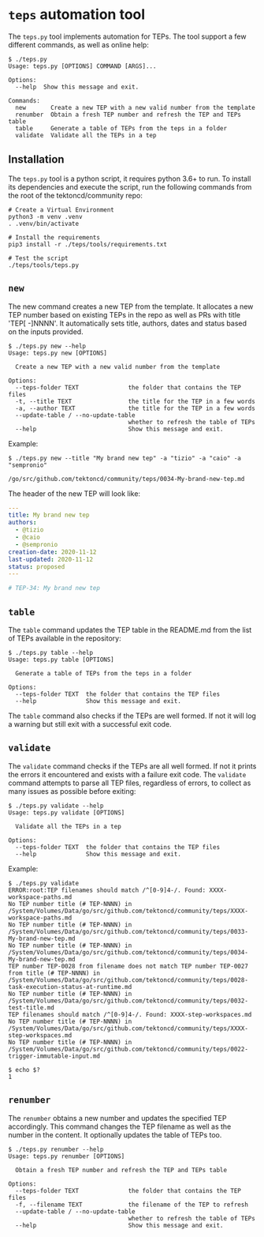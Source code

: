 # `teps` automation tool

The `teps.py` tool implements automation for TEPs.
The tool support a few different commands, as well as online help:

```shell
$ ./teps.py
Usage: teps.py [OPTIONS] COMMAND [ARGS]...

Options:
  --help  Show this message and exit.

Commands:
  new       Create a new TEP with a new valid number from the template
  renumber  Obtain a fresh TEP number and refresh the TEP and TEPs table
  table     Generate a table of TEPs from the teps in a folder
  validate  Validate all the TEPs in a tep
```

## Installation

The `teps.py` tool is a python script, it requires python 3.6+ to run.
To install its dependencies and execute the script, run the following
commands from the root of the tektoncd/community repo:

```shell
# Create a Virtual Environment
python3 -m venv .venv
. .venv/bin/activate

# Install the requirements
pip3 install -r ./teps/tools/requirements.txt

# Test the script
./teps/tools/teps.py
```

## `new`

The new command creates a new TEP from the template.
It allocates a new TEP number based on existing TEPs in the repo as well as PRs with title 'TEP[ -]NNNN'. It automatically sets title, authors,
dates and status based on the inputs provided.

```shell
$ ./teps.py new --help
Usage: teps.py new [OPTIONS]

  Create a new TEP with a new valid number from the template

Options:
  --teps-folder TEXT              the folder that contains the TEP files
  -t, --title TEXT                the title for the TEP in a few words
  -a, --author TEXT               the title for the TEP in a few words
  --update-table / --no-update-table
                                  whether to refresh the table of TEPs
  --help                          Show this message and exit.
```

Example:

```shell
$ ./teps.py new --title "My brand new tep" -a "tizio" -a "caio" -a "sempronio"

/go/src/github.com/tektoncd/community/teps/0034-My-brand-new-tep.md
```

The header of the new TEP will look like:

```yaml
---
title: My brand new tep
authors:
  - @tizio
  - @caio
  - @sempronio
creation-date: 2020-11-12
last-updated: 2020-11-12
status: proposed
---

# TEP-34: My brand new tep
```

## `table`

The `table` command updates the TEP table in the README.md from the list of TEPs available in the repository:

```shell
$ ./teps.py table --help
Usage: teps.py table [OPTIONS]

  Generate a table of TEPs from the teps in a folder

Options:
  --teps-folder TEXT  the folder that contains the TEP files
  --help              Show this message and exit.
  ```

The `table` command also checks if the TEPs are well formed. If not it will log a warning but still exit with a successful exit code.

## `validate`

The `validate` command checks if the TEPs are all well formed. If not it prints the errors it encountered and exists with a failure exit code.
The `validate` command attempts to parse all TEP files, regardless of errors, to collect as many issues as possible before exiting:

```shell
$ ./teps.py validate --help
Usage: teps.py validate [OPTIONS]

  Validate all the TEPs in a tep

Options:
  --teps-folder TEXT  the folder that contains the TEP files
  --help              Show this message and exit.
```

Example:

```shell
$ ./teps.py validate
ERROR:root:TEP filenames should match /^[0-9]4-/. Found: XXXX-workspace-paths.md
No TEP number title (# TEP-NNNN) in /System/Volumes/Data/go/src/github.com/tektoncd/community/teps/XXXX-workspace-paths.md
No TEP number title (# TEP-NNNN) in /System/Volumes/Data/go/src/github.com/tektoncd/community/teps/0033-My-brand-new-tep.md
No TEP number title (# TEP-NNNN) in /System/Volumes/Data/go/src/github.com/tektoncd/community/teps/0034-My-brand-new-tep.md
TEP number TEP-0028 from filename does not match TEP number TEP-0027 from title (# TEP-NNNN) in /System/Volumes/Data/go/src/github.com/tektoncd/community/teps/0028-task-execution-status-at-runtime.md
No TEP number title (# TEP-NNNN) in /System/Volumes/Data/go/src/github.com/tektoncd/community/teps/0032-test-title.md
TEP filenames should match /^[0-9]4-/. Found: XXXX-step-workspaces.md
No TEP number title (# TEP-NNNN) in /System/Volumes/Data/go/src/github.com/tektoncd/community/teps/XXXX-step-workspaces.md
No TEP number title (# TEP-NNNN) in /System/Volumes/Data/go/src/github.com/tektoncd/community/teps/0022-trigger-immutable-input.md

$ echo $?
1
```

## `renumber`

The `renumber` obtains a new number and updates the specified TEP accordingly. This command changes the TEP filename as well as the number in the content. It optionally updates the table of TEPs too.

```shell
$ ./teps.py renumber --help
Usage: teps.py renumber [OPTIONS]

  Obtain a fresh TEP number and refresh the TEP and TEPs table

Options:
  --teps-folder TEXT              the folder that contains the TEP files
  -f, --filename TEXT             the filename of the TEP to refresh
  --update-table / --no-update-table
                                  whether to refresh the table of TEPs
  --help                          Show this message and exit.
```
